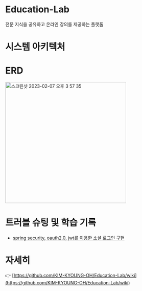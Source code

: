 # Education-Lab
전문 지식을 공유하고 온라인 강의를 제공하는 플랫폼

# 시스템 아키텍처


# ERD

<img width="378" alt="스크린샷 2023-02-07 오후 3 57 35" src="https://user-images.githubusercontent.com/66231761/217170673-f3bee122-6562-441e-9692-18a45c84a852.png">


# 트러블 슈팅 및 학습 기록
- [spring security, oauth2.0, jwt를 이용한 소셜 로그인 구현](https://steadycode.tistory.com/86)

# 자세히
👉 [https://github.com/KIM-KYOUNG-OH/Education-Lab/wiki](https://github.com/KIM-KYOUNG-OH/Education-Lab/wiki)
